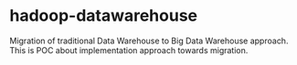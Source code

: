 # hadoop-datawarehouse
Migration of traditional Data Warehouse to Big Data Warehouse approach. This is POC about implementation approach towards migration.
